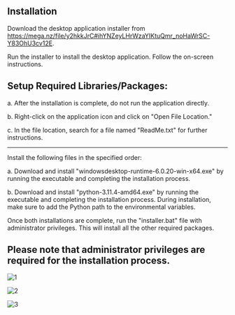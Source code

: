 Installation
----------------
Download the desktop application installer from https://mega.nz/file/y2hkkJrC#ihYNZeyLHrWzaYIKtuQmr_noHaWrSC-Y83OhU3cv12E.

Run the installer to install the desktop application. Follow the on-screen instructions.


Setup Required Libraries/Packages:
----------------------------------


a. After the installation is complete, do not run the application directly.


b. Right-click on the application icon and click on "Open File Location."


c. In the file location, search for a file named "ReadMe.txt" for further instructions.

-------------------------------------------------------------------------------------------------------------

Install the following files in the specified order:

a. Download and install "windowsdesktop-runtime-6.0.20-win-x64.exe" by running the executable and completing the installation process.

b. Download and install "python-3.11.4-amd64.exe" by running the executable and completing the installation process. During installation, make sure to add the Python path to the environmental variables.

Once both installations are complete, run the "installer.bat" file with administrator privileges. This will install all the other required packages.

Please note that administrator privileges are required for the installation process.
---------------------------------------------------------------------------------------------------------------------------

![1](https://github.com/KhalilFarhat/Duaa-Sound-Recorder/assets/100374222/78dc92ae-b217-4111-b3c6-06bc0deff67a)

![2](https://github.com/KhalilFarhat/Duaa-Sound-Recorder/assets/100374222/6ddef76c-9f4c-4d6c-9b9f-c57b48a534b5)

![3](https://github.com/KhalilFarhat/Duaa-Sound-Recorder/assets/100374222/415fdff4-edc2-4453-9548-05fac430ec41)









